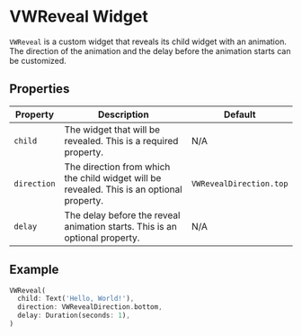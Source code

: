 # VWReveal Widget

`VWReveal` is a custom widget that reveals its child widget with an animation. The direction of the animation and the delay before the animation starts can be customized.

## Properties

| Property    | Description                                                                               | Default                 |
| ----------- | ----------------------------------------------------------------------------------------- | ----------------------- |
| `child`     | The widget that will be revealed. This is a required property.                            | N/A                     |
| `direction` | The direction from which the child widget will be revealed. This is an optional property. | `VWRevealDirection.top` |
| `delay`     | The delay before the reveal animation starts. This is an optional property.               | N/A                     |

## Example

```dart
VWReveal(
  child: Text('Hello, World!'),
  direction: VWRevealDirection.bottom,
  delay: Duration(seconds: 1),
)
